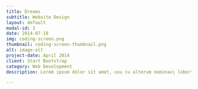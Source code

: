```yaml
---
title: Dreams
subtitle: Website Design
layout: default
modal-id: 1
date: 2014-07-18
img: coding-screen.png
thumbnail: coding-screen-thumbnail.png
alt: image-alt
project-date: April 2014
client: Start Bootstrap
category: Web Development
description: Lorem ipsum dolor sit amet, usu cu alterum nominavi lobortis. At duo novum diceret. Tantas apeirian vix et, usu sanctus postulant inciderint ut, populo diceret necessitatibus in vim. Cu eum dicam feugiat noluisse.

---
```

